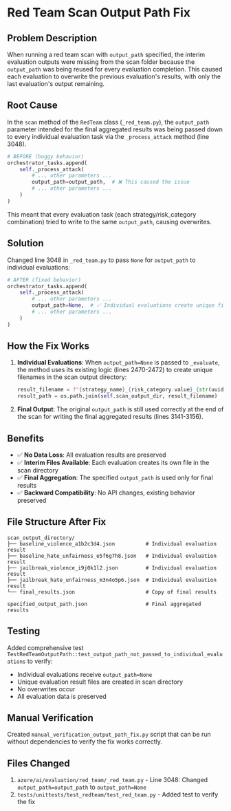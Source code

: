 # Red Team Scan Output Path Fix

## Problem Description

When running a red team scan with `output_path` specified, the interim evaluation outputs were missing from the scan folder because the `output_path` was being reused for every evaluation completion. This caused each evaluation to overwrite the previous evaluation's results, with only the last evaluation's output remaining.

## Root Cause

In the `scan` method of the `RedTeam` class (`_red_team.py`), the `output_path` parameter intended for the final aggregated results was being passed down to every individual evaluation task via the `_process_attack` method (line 3048).

```python
# BEFORE (buggy behavior)
orchestrator_tasks.append(
    self._process_attack(
        # ... other parameters ...
        output_path=output_path,  # ❌ This caused the issue
        # ... other parameters ...
    )
)
```

This meant that every evaluation task (each strategy/risk_category combination) tried to write to the same `output_path`, causing overwrites.

## Solution

Changed line 3048 in `_red_team.py` to pass `None` for `output_path` to individual evaluations:

```python
# AFTER (fixed behavior)
orchestrator_tasks.append(
    self._process_attack(
        # ... other parameters ...
        output_path=None,  # ✅ Individual evaluations create unique files
        # ... other parameters ...
    )
)
```

## How the Fix Works

1. **Individual Evaluations**: When `output_path=None` is passed to `_evaluate`, the method uses its existing logic (lines 2470-2472) to create unique filenames in the scan output directory:
   ```python
   result_filename = f"{strategy_name}_{risk_category.value}_{str(uuid.uuid4())}{RESULTS_EXT}"
   result_path = os.path.join(self.scan_output_dir, result_filename)
   ```

2. **Final Output**: The original `output_path` is still used correctly at the end of the scan for writing the final aggregated results (lines 3141-3156).

## Benefits

- ✅ **No Data Loss**: All evaluation results are preserved
- ✅ **Interim Files Available**: Each evaluation creates its own file in the scan directory
- ✅ **Final Aggregation**: The specified `output_path` is used only for final results
- ✅ **Backward Compatibility**: No API changes, existing behavior preserved

## File Structure After Fix

```
scan_output_directory/
├── baseline_violence_a1b2c3d4.json          # Individual evaluation result
├── baseline_hate_unfairness_e5f6g7h8.json   # Individual evaluation result  
├── jailbreak_violence_i9j0k1l2.json         # Individual evaluation result
├── jailbreak_hate_unfairness_m3n4o5p6.json  # Individual evaluation result
└── final_results.json                       # Copy of final results

specified_output_path.json                   # Final aggregated results
```

## Testing

Added comprehensive test `TestRedTeamOutputPath::test_output_path_not_passed_to_individual_evaluations` to verify:
- Individual evaluations receive `output_path=None`
- Unique evaluation result files are created in scan directory
- No overwrites occur
- All evaluation data is preserved

## Manual Verification

Created `manual_verification_output_path_fix.py` script that can be run without dependencies to verify the fix works correctly.

## Files Changed

1. `azure/ai/evaluation/red_team/_red_team.py` - Line 3048: Changed `output_path=output_path` to `output_path=None`
2. `tests/unittests/test_redteam/test_red_team.py` - Added test to verify the fix